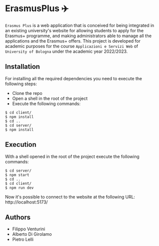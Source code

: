 # ErasmusPlus ✈️

`Erasmus Plus` is a web application that is conceived for being integrated in an existing university's website for allowing students to apply for the Erasmus+ programme,
and making administrators able to manage all the applications and the Erasmus+ offers. This project is developed for academic purposes for the course `Applicazioni e Servizi Web` of `University of Bologna` under the academic year 2022/2023.

## Installation

For installing all the required dependencies you need to execute the following steps:

- Clone the repo
- Open a shell in the root of the project
- Execute the following commands:

```console
$ cd client/
$ npm install
$ cd ..
$ cd server/
$ npm install
```

## Execution

With a shell opened in the root of the project execute the following commands:

```console
$ cd server/
$ npm start
$ cd ..
$ cd client/
$ npm run dev
```

Now it's possible to connect to the website at the following URL: http://localhost:5173/

## Authors

- Filippo Venturini 
- Alberto Di Girolamo
- Pietro Lelli
